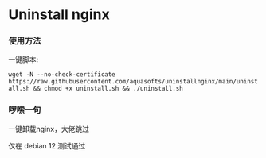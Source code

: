 <h1>Uninstall nginx</h1>

### 使用方法

一键脚本:

`wget -N --no-check-certificate https://raw.githubusercontent.com/aquasofts/uninstallnginx/main/uninstall.sh && chmod +x uninstall.sh && ./uninstall.sh`
### 啰嗦一句

一键卸载nginx，大佬跳过

仅在 debian 12 测试通过
